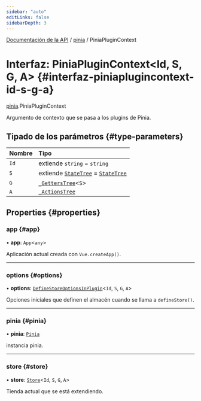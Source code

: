 ```yaml
---
sidebar: "auto"
editLinks: false
sidebarDepth: 3
---
```


[Documentación de la API](../index.md) / [pinia](../modules/pinia.md) / PiniaPluginContext

# Interfaz: PiniaPluginContext<Id, S, G, A\> {#interfaz-piniaplugincontext-id-s-g-a}

[pinia](../modules/pinia.md).PiniaPluginContext

Argumento de contexto que se pasa a los plugins de Pinia.

## Tipado de los parámetros {#type-parameters}

| Nombre | Tipo |
| :------ | :------ |
| `Id` | extiende `string` = `string` |
| `S` | extiende [`StateTree`](../modules/pinia.md#statetree) = [`StateTree`](../modules/pinia.md#statetree) |
| `G` | [`_GettersTree`](../modules/pinia.md#_getterstree)<`S`\> |
| `A` | [`_ActionsTree`](../modules/pinia.md#_actionstree) |

## Properties {#properties}

### app {#app}

• **app**: `App`<`any`\>

Aplicación actual creada con `Vue.createApp()`.

___

### options {#options}

• **options**: [`DefineStoreOptionsInPlugin`](pinia.DefineStoreOptionsInPlugin.md)<`Id`, `S`, `G`, `A`\>

Opciones iniciales que definen el almacén cuando se llama a `defineStore()`.

___

### pinia {#pinia}

• **pinia**: [`Pinia`](pinia.Pinia.md)

instancia pinia.

___

### store {#store}

• **store**: [`Store`](../modules/pinia.md#store)<`Id`, `S`, `G`, `A`\>

Tienda actual que se está extendiendo.
